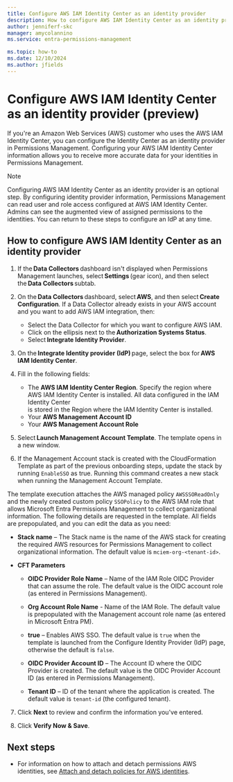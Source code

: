 ```yaml
---
title: Configure AWS IAM Identity Center as an identity provider
description: How to configure AWS IAM Identity Center as an identity provider.
author: jenniferf-skc
manager: amycolannino
ms.service: entra-permissions-management

ms.topic: how-to
ms.date: 12/10/2024
ms.author: jfields
---
```


# Configure AWS IAM Identity Center as an identity provider (preview)

If you're an Amazon Web Services (AWS) customer who uses the AWS IAM Identity Center, you can configure the Identity Center as an identity provider in Permissions Management. Configuring your AWS IAM Identity Center information allows you to receive more accurate data for your identities in Permissions Management.

> [!NOTE]
> Configuring AWS IAM Identity Center as an identity provider is an optional step. By configuring identity provider information, Permissions Management can read user and role access configured at AWS IAM Identity Center. Admins can see the augmented view of assigned permissions to the identities. You can return to these steps to configure an IdP at any time.

## How to configure AWS IAM Identity Center as an identity provider

1. If the **Data Collectors** dashboard isn't displayed when Permissions Management launches, select **Settings** (gear icon), and then select the **Data Collectors** subtab. 


2. On the **Data Collectors** dashboard, select **AWS**, and then select **Create Configuration**. If a Data Collector already exists in your AWS account and you want to add AWS IAM integration, then: 
    - Select the Data Collector for which you want to configure AWS IAM. 
    - Click on the ellipsis next to the **Authorization Systems Status**. 
    - Select **Integrate Identity Provider**. 

3. On the **Integrate Identity provider (IdP)** page, select the box for **AWS IAM Identity Center**. 

4. Fill in the following fields:
    - The **AWS IAM Identity Center Region**. Specify the region where AWS IAM Identity Center is installed. All data configured in the IAM Identity Center  
    is stored in the Region where the IAM Identity Center is installed.   
    - Your **AWS Management Account ID**
    - Your **AWS Management Account Role**

5. Select **Launch Management Account Template**. The template opens in a new window. 
6. If the Management Account stack is created with the CloudFormation Template as part of the previous onboarding steps, update the stack by running ``EnableSSO`` as true. Running this command creates a new stack when running the Management Account Template. 

The template execution attaches the AWS managed policy  ``AWSSSOReadOnly`` and the newly created custom policy ``SSOPolicy`` to the AWS IAM role that allows Microsoft Entra Permissions Management to collect organizational information. The following details are requested in the template. All fields are prepopulated, and you can edit the data as you need: 
- **Stack name** – The Stack name is the name of the AWS stack for creating the required AWS resources for Permissions Management to collect organizational information. The default value is ``mciem-org-<tenant-id>``. 

- **CFT Parameters**
    - **OIDC Provider Role Name** – Name of the IAM Role OIDC Provider that can assume the role. The default value is the OIDC account role (as entered in Permissions Management).

    - **Org Account Role Name** - Name of the IAM Role. The default value is prepopulated with the Management account role name (as entered in Microsoft Entra PM).

    - **true** – Enables AWS SSO. The default value is ``true`` when the template is launched from the Configure Identity Provider (IdP) page, otherwise the default is ``false``. 

    - **OIDC Provider Account ID** – The Account ID where the OIDC Provider is created. The default value is the OIDC Provider Account ID (as entered in Permissions Management). 

    - **Tenant ID** – ID of the tenant where the application is created. The default value is ``tenant-id`` (the configured tenant). 
7. Click **Next** to review and confirm the information you've entered.

8. Click **Verify Now & Save**.


## Next steps

- For information on how to attach and detach permissions AWS identities, see [Attach and detach policies for AWS identities](how-to-attach-detach-permissions.md).
